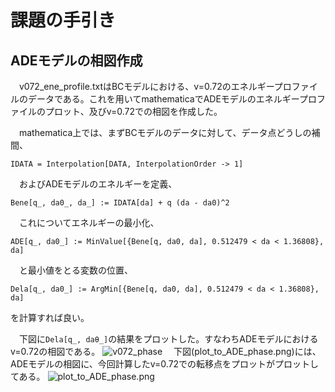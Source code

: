 # 課題の手引き
## ADEモデルの相図作成
　v072_ene_profile.txtはBCモデルにおける、v=0.72のエネルギープロファイルのデータである。これを用いてmathematicaでADEモデルのエネルギープロファイルのプロット、及びv=0.72での相図を作成した。  
 
 
 　mathematica上では、まずBCモデルのデータに対して、データ点どうしの補間、
   ```
   IDATA = Interpolation[DATA, InterpolationOrder -> 1]
   ```
  　およびADEモデルのエネルギーを定義、
   ```
   Bene[q_, da0_, da_] := IDATA[da] + q (da - da0)^2
   ```
  　これについてエネルギーの最小化、
   ```
   ADE[q_, da0_] := MinValue[{Bene[q, da0, da], 0.512479 < da < 1.36808}, da]
   ```
  　と最小値をとる変数の位置、
   ```
   Dela[q_, da0_] := ArgMin[{Bene[q, da0, da], 0.512479 < da < 1.36808}, da]
   ```
   を計算すれば良い。  
   
　下図に`Dela[q_, daθ_]`の結果をプロットした。すなわちADEモデルにおけるv=0.72の相図である。
![v072_phase](https://github.com/chibatoshikaze/SurfaceEvolver/blob/patch-4/BCtoADE/chiba/v072_phase.png)
　下図(plot_to_ADE_phase.png)には、ADEモデルの相図に、今回計算したv=0.72での転移点をプロットがプロットしてある。
![plot_to_ADE_phase.png](https://github.com/chibatoshikaze/SurfaceEvolver/blob/patch-4/BCtoADE/chiba/plot_to_ADE_phase.png)
